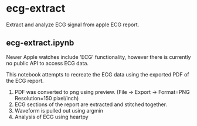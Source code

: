 # ecg-extract

Extract and analyze ECG signal from apple ECG report.


## ecg-extract.ipynb

Newer Apple watches include 'ECG' functionality, however there is currently no public API to access ECG data.

This notebook attempts to recreate the ECG data using the exported PDF of the ECG report.

1. PDF was converted to png using preview. (File -> Export -> Format=PNG Resolution=150 pixel/inch)
2. ECG sections of the report are extracted and stitched together.
3. Waveform is pulled out using argmin
4. Analysis of ECG using heartpy

